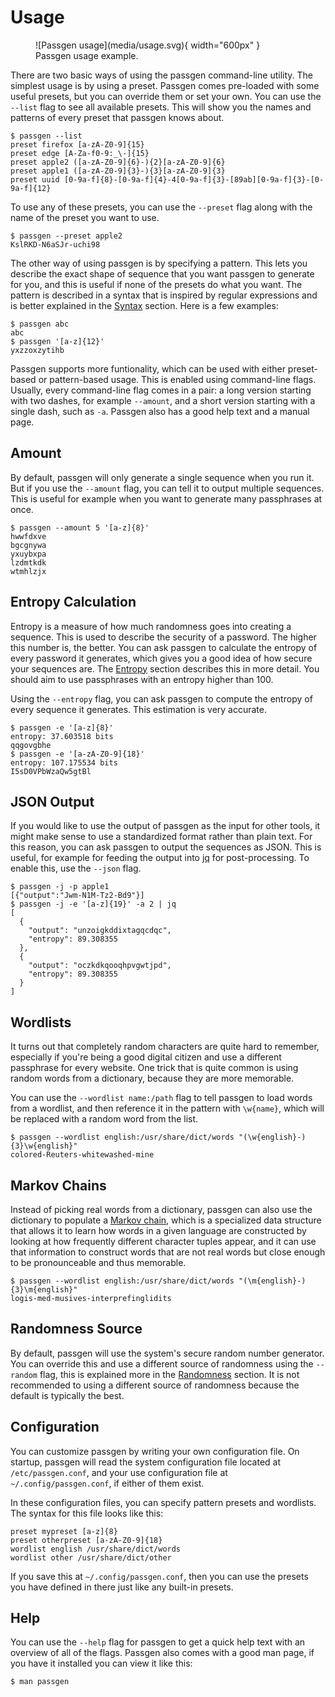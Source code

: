 # Usage

<figure markdown>
![Passgen usage](media/usage.svg){ width="600px" }
<figcaption>Passgen usage example.</figcaption>
</figure>

There are two basic ways of using the passgen command-line utility. The
simplest usage is by using a preset. Passgen comes pre-loaded with some useful
presets, but you can override them or set your own. You can use the `--list`
flag to see all available presets. This will show you the names and patterns of
every preset that passgen knows about.

```
$ passgen --list
preset firefox [a-zA-Z0-9]{15}
preset edge [A-Za-f0-9:_\-]{15}
preset apple2 ([a-zA-Z0-9]{6}-){2}[a-zA-Z0-9]{6}
preset apple1 ([a-zA-Z0-9]{3}-){3}[a-zA-Z0-9]{3}
preset uuid [0-9a-f]{8}-[0-9a-f]{4}-4[0-9a-f]{3}-[89ab][0-9a-f]{3}-[0-9a-f]{12}
```

To use any of these presets, you can use the `--preset` flag along with the
name of the preset you want to use.

```
$ passgen --preset apple2
KslRKD-N6aSJr-uchi98
```

The other way of using passgen is by specifying a pattern. This lets you
describe the exact shape of sequence that you want passgen to generate for you,
and this is useful if none of the presets do what you want. The pattern is
described in a syntax that is inspired by regular expressions and is better
explained in the [Syntax](syntax.md) section. Here is a few examples:

```
$ passgen abc
abc
$ passgen '[a-z]{12}'
yxzzoxzytihb
```

Passgen supports more funtionality, which can be used with either preset-based
or pattern-based usage. This is enabled using command-line flags. Usually,
every command-line flag comes in a pair: a long version starting with two
dashes, for example `--amount`, and a short version starting with a single
dash, such as `-a`. Passgen also has a good help text and a manual page.

## Amount

By default, passgen will only generate a single sequence when you run it. But
if you use the `--amount` flag, you can tell it to output multiple sequences.
This is useful for example when you want to generate many passphrases at once.

```
$ passgen --amount 5 '[a-z]{8}'
hwwfdxve
bgcgnywa
yxuybxpa
lzdmtkdk
wtmhlzjx
```

## Entropy Calculation

Entropy is a measure of how much randomness goes into creating a sequence. This
is used to describe the security of a password. The higher this number is, the
better. You can ask passgen to calculate the entropy of every password it
generates, which gives you a good idea of how secure your sequences are. The
[Entropy](entropy.md) section describes this in more detail. You should aim to
use passphrases with an entropy higher than 100.

Using the `--entropy` flag, you can ask passgen to compute the entropy of every
sequence it generates. This estimation is very accurate.

```
$ passgen -e '[a-z]{8}'
entropy: 37.603518 bits
qqgovgbhe
$ passgen -e '[a-zA-Z0-9]{18}'
entropy: 107.175534 bits
I5sD0VPbWzaQw5gtBl
```

## JSON Output

If you would like to use the output of passgen as the input for other tools, it
might make sense to use a standardized format rather than plain text. For this
reason, you can ask passgen to output the sequences as JSON. This is useful,
for example for feeding the output into [jq](https://stedolan.github.io/jq/)
for post-processing. To enable this, use the `--json` flag.

```
$ passgen -j -p apple1
[{"output":"Jwm-N1M-Tz2-Bd9"}]
$ passgen -j -e '[a-z]{19}' -a 2 | jq
[
  {
    "output": "unzoigkddixtagqcdqc",
    "entropy": 89.308355
  },
  {
    "output": "oczkdkqooqhpvgwtjpd",
    "entropy": 89.308355
  }
]
```

## Wordlists

It turns out that completely random characters are quite hard to remember,
especially if you're being a good digital citizen and use a different
passphrase for every website. One trick that is quite common is using random
words from a dictionary, because they are more memorable.

You can use the `--wordlist name:/path` flag to tell passgen to load words from
a wordlist, and then reference it in the pattern with `\w{name}`, which will be
replaced with a random word from the list.

```
$ passgen --wordlist english:/usr/share/dict/words "(\w{english}-){3}\w{english}"
colored-Reuters-whitewashed-mine
```

## Markov Chains

Instead of picking real words from a dictionary, passgen can also use the
dictionary to populate a [Markov chain][markov], which is a specialized data
structure that allows it to learn how words in a given language are constructed
by looking at how frequently different character tuples appear, and it can use
that information to construct words that are not real words but close enough to
be pronounceable and thus memorable.

```
$ passgen --wordlist english:/usr/share/dict/words "(\m{english}-){3}\m{english}"
logis-med-musives-interprefinglidits
```

[markov]: https://en.wikipedia.org/wiki/Markov_chain

## Randomness Source

By default, passgen will use the system's secure random number generator. You
can override this and use a different source of randomness using the `--random`
flag, this is explained more in the [Randomness](randomness.md) section. It is not
recommended to using a different source of randomness because the default is
typically the best.

## Configuration

You can customize passgen by writing your own configuration file. On startup,
passgen will read the system configuration file located at `/etc/passgen.conf`,
and your use configuration file at `~/.config/passgen.conf`, if either of them
exist. 

In these configuration files, you can specify pattern presets and wordlists.
The syntax for this file looks like this:

```
preset mypreset [a-z]{8}
preset otherpreset [a-zA-Z0-9]{18}
wordlist english /usr/share/dict/words
wordlist other /usr/share/dict/other
```

If you save this at `~/.config/passgen.conf`, then you can use the presets you
have defined in there just like any built-in presets.

## Help

You can use the `--help` flag for passgen to get a quick help text with an
overview of all of the flags. Passgen also comes with a good man page, if you
have it installed you can view it like this:

```
$ man passgen
```
